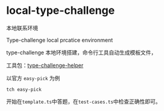 # local-type-challenge

本地联系环境

Type-challenge local prcatice environment

type-challenge 本地环境搭建，命令行工具自动生成模板文件，

工具包：[type-challenge-helper](https://github.com/1084350607/type-challenge-helper)

以官方 `easy-pick` 为例

```
tch easy-pick
```

开始在`template.ts`中答题，在`test-cases.ts`中检查正确性即可。

